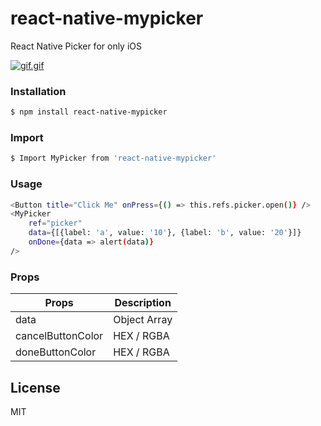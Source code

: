 # react-native-mypicker
React Native Picker for only iOS

[![gif.gif](https://s12.postimg.org/otkj4in71/gif.gif)](https://postimg.org/image/n1rk9m3u1/)

### Installation

```sh
$ npm install react-native-mypicker
```

### Import

```sh
$ Import MyPicker from 'react-native-mypicker'
```

### Usage

```sh
<Button title="Click Me" onPress={() => this.refs.picker.open()} />
<MyPicker
    ref="picker"
    data={[{label: 'a', value: '10'}, {label: 'b', value: '20'}]}
    onDone={data => alert(data)}
/>
```


### Props

| Props | Description |
| ------ | ------ |
| data | Object Array  |
| cancelButtonColor | HEX / RGBA |
| doneButtonColor | HEX / RGBA |


License
----

MIT